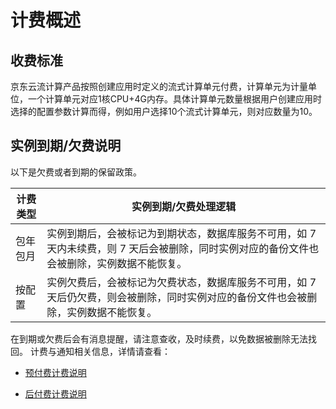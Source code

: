 # 计费概述
## 收费标准
京东云流计算产品按照创建应用时定义的流式计算单元付费，计算单元为计量单位，一个计算单元对应1核CPU+4G内存。具体计算单元数量根据用户创建应用时选择的配置参数计算而得，例如用户选择10个流式计算单元，则对应数量为10。

## 实例到期/欠费说明
以下是欠费或者到期的保留政策。

|计费类型|实例到期/欠费处理逻辑|
|---|---|
|包年包月|实例到期后，会被标记为到期状态，数据库服务不可用，如 7 天内未续费，则 7 天后会被删除，同时实例对应的备份文件也会被删除，实例数据不能恢复。|
|按配置|实例欠费后，会被标记为欠费状态，数据库服务不可用，如 7 天后仍欠费，则会被删除，同时实例对应的备份文件也会被删除，实例数据不能恢复。|

在到期或欠费后会有消息提醒，请注意查收，及时续费，以免数据被删除无法找回。
计费与通知相关信息，详情请查看：

- [预付费计费说明](../../../Finance/Billing/Billing-method/Prepay.md) 

- [后付费计费说明](../../../Finance/Billing/Billing-method/Postpay.md) 
